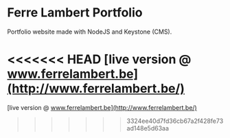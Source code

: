 # Ferre Lambert Portfolio

Portfolio website made with NodeJS and Keystone (CMS).

<<<<<<< HEAD
[live version @ www.ferrelambert.be](http://www.ferrelambert.be/)
=======
[live version @ www.ferrelambert.be](http://www.ferrelambert.be/)
>>>>>>> 3324ee40d7fd36cb67a2f428fe73ad148e5d63aa

